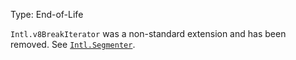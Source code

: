 <!-- YAML
changes:
  - version: v9.0.0
    pr-url: https://github.com/nodejs/node/pull/15238
    description: End-of-Life.
  - version: v7.0.0
    pr-url: https://github.com/nodejs/node/pull/8908
    description: Runtime deprecation.
-->

Type: End-of-Life

`Intl.v8BreakIterator` was a non-standard extension and has been removed.
See [`Intl.Segmenter`](https://github.com/tc39/proposal-intl-segmenter).

